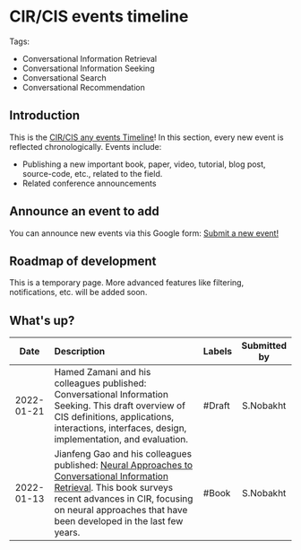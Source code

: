 # CIR/CIS events timeline
Tags:
- Conversational Information Retrieval
- Conversational Information Seeking
- Conversational Search
- Conversational Recommendation

## Introduction
This is the [CIR/CIS any events Timeline](TIMELINE.md)!
In this section, every new event is reflected chronologically. Events include:
- Publishing a new important book, paper, video, tutorial, blog post, source-code, etc., related to the field.
- Related conference announcements

## Announce an event to add
You can announce new events via this Google form:
[Submit a new event!](https://forms.gle/aizPoFWNbEDSUPLy9)


## Roadmap of development
This is a temporary page. More advanced features like filtering, notifications, etc. will be added soon.

## What's up?

| Date | Description | Labels | Submitted by |
| :---:        |     :---      |          :--- | :---: |
| 2022-01-21   | Hamed Zamani and his colleagues published: Conversational Information Seeking. This draft overview of CIS definitions, applications, interactions, interfaces, design, implementation, and evaluation.   | #Draft    | S.Nobakht|
| 2022-01-13   | Jianfeng Gao and his colleagues published: [Neural Approaches to Conversational Information Retrieval](https://arxiv.org/abs/2201.05176). This book surveys recent advances in CIR, focusing on neural approaches that have been developed in the last few years.    | #Book      | S.Nobakht|

